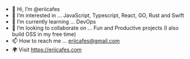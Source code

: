 - 👋 Hi, I’m @eriicafes
- 👀 I’m interested in ... JavaScript, Typescript, React, GO, Rust and Swift
- 🌱 I’m currently learning ... DevOps
- 💞️ I’m looking to collaborate on ... Fun and Productive projects (I also build OSS in my free time)
- 📫 How to reach me ... eriicafes@gmail.com
- 🌍 Visit https://eriicafes.com
